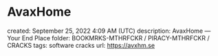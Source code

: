# AvaxHome

created: September 25, 2022 4:09 AM (UTC)
description: AvaxHome — Your End Place
folder: BOOKMRKS-MTHRFCKR / PIRACY-MTHRFCKR / CRACKS
tags: software cracks
url: https://avxhm.se